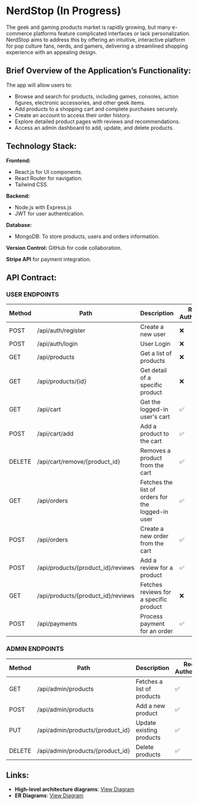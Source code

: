 # NerdStop (In Progress)

The geek and gaming products market is rapidly growing, but many e-commerce platforms feature complicated interfaces or lack personalization. NerdStop aims to address this by offering an intuitive, interactive platform for pop culture fans, nerds, and gamers, delivering a streamlined shopping experience with an appealing design.

## Brief Overview of the Application’s Functionality:

The app will allow users to:
- Browse and search for products, including games, consoles, action figures, electronic accessories, and other geek items.
- Add products to a shopping cart and complete purchases securely.
- Create an account to access their order history.
- Explore detailed product pages with reviews and recommendations.
- Access an admin dashboard to add, update, and delete products.

## Technology Stack:

**Frontend:**
  - React.js for UI components.
  - React Router for navigation.
  - Tailwind CSS.

**Backend:**
  - Node.js with Express.js
  - JWT for user authentication.
    
**Database:**
  - MongoDB: To store products, users and orders information.
    
**Version Control:** GitHub for code collaboration.

**Stripe API** for payment integration.

## API Contract:

### USER ENDPOINTS

| Method | Path                                   | Description                                   | Requires Authorization? |
|--------|----------------------------------------|-----------------------------------------------|-------------------------|
| POST   | /api/auth/register                     | Create a new user                             | ❌                      |
| POST   | /api/auth/login                        | User Login                                    | ❌                       |
| GET    | /api/products                          | Get a list of products                        | ❌                       |
| GET    | /api/products/{id}                     | Get detail of a specific product              | ❌                       |
| GET    | /api/cart                              | Get the logged-in user's cart                 | ✅                      |
| POST   | /api/cart/add                          | Add a product to the cart                     | ✅                      |
| DELETE | /api/cart/remove/{product_id}          | Removes a product from the cart               | ✅                      |
| GET    | /api/orders                            | Fetches the list of orders for the logged-in user | ✅                    |
| POST   | /api/orders                            | Create a new order from the cart              | ✅                      |
| POST   | /api/products/{product_id}/reviews     | Add a review for a product                    | ✅                      |
| GET    | /api/products/{product_id}/reviews     | Fetches reviews for a specific product        | ❌                       |
| POST   | /api/payments                          | Process payment for an order                  | ✅                      |

### ADMIN ENDPOINTS

| Method | Path                                   | Description                                   | Requires Authorization? |
|--------|----------------------------------------|-----------------------------------------------|-------------------------|
| GET    | /api/admin/products                    | Fetches a list of products                    | ✅                      |
| POST   | /api/admin/products                    | Add a new product                             | ✅                      |
| PUT    | /api/admin/products/{product_id}       | Update existing products                      | ✅                      |
| DELETE | /api/admin/products/{product_id}       | Delete products                               | ✅                      |

## Links:

- **High-level architecture diagrams**: [View Diagram](https://lucid.app/lucidchart/b13d5c49-e829-4a05-a3c1-56975dd33176/edit?viewport_loc=-1227%2C-367%2C3580%2C1721%2C.Q4MUjXso07N&invitationId=inv_1f2f81b5-b638-42e0-a8bb-ce62f14c3ed4)
- **ER Diagrams**: [View Diagram](https://lucid.app/lucidchart/2516964d-9406-4b50-829e-2062abe0183f/edit?viewport_loc=-424%2C-333%2C2147%2C1032%2C0_0&invitationId=inv_6cb0c0ca-e2c5-42a2-bcc5-9f2e271609b7)



